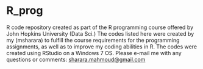 # R_prog
R code repository created as part of the R programming course offered by John Hopkins University (Data Sci.)
The codes listed here were created by my (msharara) to fulfill the course requirements for the programming assignments, 
as well as to improve my coding abilities in R. 
The codes were created using RStudio on a Windows 7 OS. 
Please e-mail me with any questions or comments:
sharara.mahmoud@gmail.com
